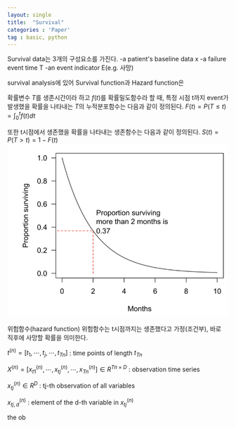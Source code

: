 ```yaml
---
layout: single
title:  "Survival"
categories : 'Paper'
tag : basic, python
---
```


Survival data는 3개의 구성요소를 가진다.
-a patient's baseline data x
-a failure event time T
-an event indicator E(e.g. 사망)

survival analysis에 있어 Survival function과 Hazard function은


확률변수 $T$를 생존시간이라 하고 $f(t)$를 확률밀도함수라 할 때,
특정 시점 t까지 event가 발생했을 확률을 나타내는 $T$의 누적분포함수는 다음과 같이 정의된다.
$F(t) = P(T\leq t)=\int_{0}^{t}f(t)dt$

또한 t시점에서 생존했을 확률을 나타내는 생존함수는 다음과 같이 정의된다.
$S(t) = P(T>t)=1-F(t)$
![](2023-02-09-13-29-42.png)


위험함수(hazard function)
위험함수는 t시점까지는 생존했다고 가정(조건부), 바로 직후에 사망할 확률을 의미한다.

$t_{}^{(n)}= [t_{1},\cdots,t_{j},\cdots,t_{Tn} ]$ : time points of length $t_{Tn}$

$X_{}^{(n)}=[x_{t1}^{(n)},\cdots ,x_{tj}^{(n)},\cdots ,x_{Tn}^{(n)}]\in R_{}^{Tn\times D}$ : observation time series

$x_{tj}^{(n)}\in R_{}^{D}$ : tj-th observation of all variables

$x_{tj,d}^{(n)}$ : element of the d-th variable in $x_{tj}^{(n)}$



the ob


